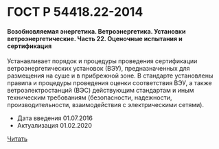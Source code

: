 # ГОСТ Р 54418.22-2014

#### Возобновляемая энергетика. Ветроэнергетика. Установки ветроэнергетические. Часть 22. Оценочные испытания и сертификация 

Устанавливает порядок и процедуры проведения сертификации ветроэнергетических установок (ВЭУ), предназначенных для размещения на суше и в прибрежной зоне. В стандарте установлены правила и процедуры проведения оценки соответствия ВЭУ, а также ветроэлектростанций (ВЭС) действующим стандартам и иным техническим требованиям (безопасности, надежности, производительности, взаимодействия с электрическими сетями).

- Дата введения	01.07.2016
- Актуализация	01.02.2020

<a href="~/files/54418.22-2014.pdf" onclick="openPdf('54418.22-2014.pdf', 'application/pdf');">Читать</a>
